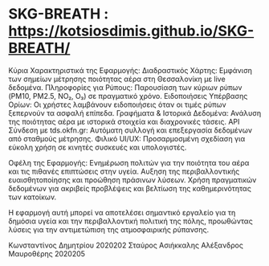 # SKG-BREATH : https://kotsiosdimis.github.io/SKG-BREATH/


Κύρια Χαρακτηριστικά της Εφαρμογής:
 Διαδραστικός Χάρτης: Εμφάνιση των σημείων μέτρησης ποιότητας αέρα στη Θεσσαλονίκη με live δεδομένα.
 Πληροφορίες για Ρύπους: Παρουσίαση των κύριων ρύπων (PM10, PM2.5, NO₂, O₃) σε πραγματικό χρόνο.
 Ειδοποιήσεις Υπέρβασης Ορίων: Οι χρήστες λαμβάνουν ειδοποιήσεις όταν οι τιμές ρύπων ξεπερνούν τα ασφαλή επίπεδα.
 Γραφήματα & Ιστορικά Δεδομένα: Ανάλυση της ποιότητας αέρα με ιστορικά στοιχεία και διαχρονικές τάσεις.
 API Σύνδεση με tds.okfn.gr: Αυτόματη συλλογή και επεξεργασία δεδομένων από σταθμούς μέτρησης.
 Φιλικό UI/UX: Προσαρμοσμένη σχεδίαση για εύκολη χρήση σε κινητές συσκευές και υπολογιστές.

Οφέλη της Εφαρμογής:
Ενημέρωση πολιτών για την ποιότητα του αέρα και τις πιθανές επιπτώσεις στην υγεία.
Αυξηση της περιβαλλοντικής ευαισθητοποίησης και προώθηση πράσινων λύσεων.
Χρήση πραγματικών δεδομένων για ακριβείς προβλέψεις και βελτίωση της καθημερινότητας των κατοίκων.

Η εφαρμογή αυτή μπορεί να αποτελέσει σημαντικό εργαλείο για τη δημόσια υγεία και την περιβαλλοντική πολιτική της πόλης, προωθώντας λύσεις για την αντιμετώπιση της ατμοσφαιρικής ρύπανσης. 

Κωνσταντίνος Δημητρίου 2020202
Σταύρος Ασιήκκαλης 
Αλέξανδρος Μαυροθέρης 2020205






